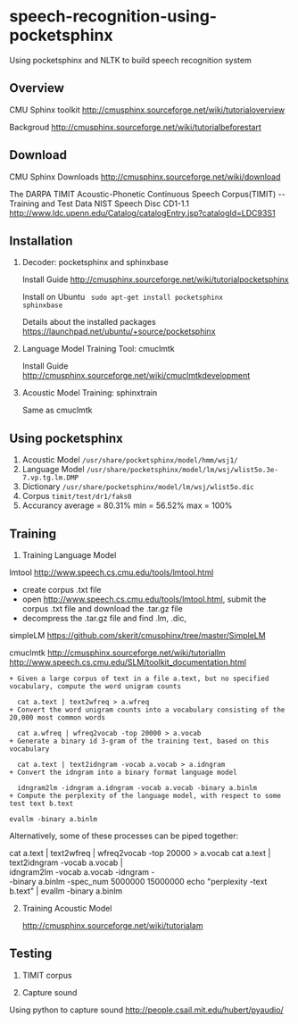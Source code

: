 speech-recognition-using-pocketsphinx
=====================================

Using pocketsphinx and NLTK to build speech recognition system

Overview
--------
   CMU Sphinx toolkit  http://cmusphinx.sourceforge.net/wiki/tutorialoverview

   Backgroud           http://cmusphinx.sourceforge.net/wiki/tutorialbeforestart 

Download
--------
   CMU Sphinx Downloads  http://cmusphinx.sourceforge.net/wiki/download
   
   The DARPA TIMIT Acoustic-Phonetic Continuous Speech Corpus(TIMIT) -- Training and Test Data NIST Speech Disc CD1-1.1
    http://www.ldc.upenn.edu/Catalog/catalogEntry.jsp?catalogId=LDC93S1


Installation
------------
1. Decoder: pocketsphinx and sphinxbase
   
   Install Guide  http://cmusphinx.sourceforge.net/wiki/tutorialpocketsphinx 

   Install on Ubuntu <code> sudo apt-get install pocketsphinx sphinxbase</code>
   
   Details about the installed packages https://launchpad.net/ubuntu/+source/pocketsphinx
  
2. Language Model Training Tool: cmuclmtk

   Install Guide http://cmusphinx.sourceforge.net/wiki/cmuclmtkdevelopment

3. Acoustic Model Training: sphinxtrain 

   Same as cmuclmtk 

Using pocketsphinx
------------------
1. Acoustic Model <code>/usr/share/pocketsphinx/model/hmm/wsj1/</code>
2. Language Model <code>/usr/share/pocketsphinx/model/lm/wsj/wlist5o.3e-7.vp.tg.lm.DMP</code>
3. Dictionary     <code>/usr/share/pocketsphinx/model/lm/wsj/wlist5o.dic</code>
4. Corpus <code>timit/test/dr1/faks0</code>
5. Accurancy  average = 80.31%   min = 56.52%  max = 100%

Training
---------
1. Training Language Model

  lmtool http://www.speech.cs.cmu.edu/tools/lmtool.html 
  + create corpus .txt file
  + open http://www.speech.cs.cmu.edu/tools/lmtool.html, submit the corpus .txt file and download the .tar.gz file
  + decompress the .tar.gz file and find .lm, .dic, 
 
  simpleLM  https://github.com/skerit/cmusphinx/tree/master/SimpleLM
 
  cmuclmtk  http://cmusphinx.sourceforge.net/wiki/tutoriallm
            http://www.speech.cs.cmu.edu/SLM/toolkit_documentation.html
    
    + Given a large corpus of text in a file a.text, but no specified vocabulary, compute the word unigram counts 

      cat a.text | text2wfreq > a.wfreq
    + Convert the word unigram counts into a vocabulary consisting of the 20,000 most common words 

      cat a.wfreq | wfreq2vocab -top 20000 > a.vocab
    + Generate a binary id 3-gram of the training text, based on this vocabulary

      cat a.text | text2idngram -vocab a.vocab > a.idngram
    + Convert the idngram into a binary format language model 

      idngram2lm -idngram a.idngram -vocab a.vocab -binary a.binlm
    + Compute the perplexity of the language model, with respect to some test text b.text

    evallm -binary a.binlm

   Alternatively, some of these processes can be piped together:

   cat a.text | text2wfreq | wfreq2vocab -top 20000 > a.vocab
   cat a.text | text2idngram -vocab a.vocab | \
   idngram2lm -vocab a.vocab -idngram - \
   -binary a.binlm -spec_num 5000000 15000000
   echo "perplexity -text b.text" | evallm -binary a.binlm 

2. Training Acoustic Model
  
   http://cmusphinx.sourceforge.net/wiki/tutorialam

Testing
---------
1. TIMIT corpus

2. Capture sound

Using python to capture sound  http://people.csail.mit.edu/hubert/pyaudio/

